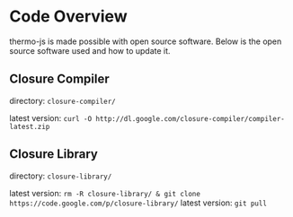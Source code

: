 Code Overview
=============
thermo-js is made possible with open source software. Below is the open source software used and how to update it.

Closure Compiler
----------------
directory: `closure-compiler/`

latest version: `curl -O http://dl.google.com/closure-compiler/compiler-latest.zip`

Closure Library
---------------
directory: `closure-library/`

latest version: `rm -R closure-library/ & git clone https://code.google.com/p/closure-library/`
latest version: `git pull`
